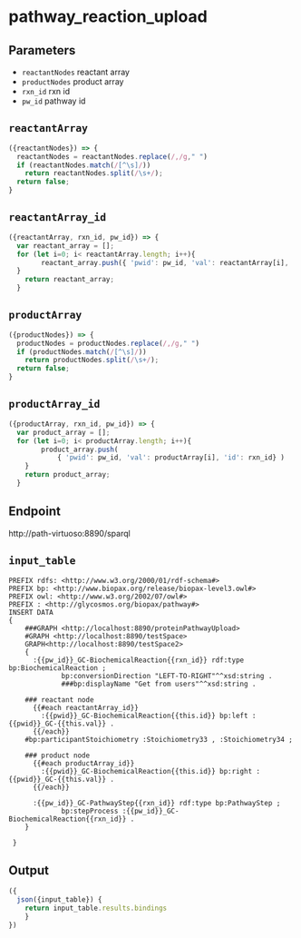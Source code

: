 # pathway_reaction_upload

## Parameters
* `reactantNodes` reactant array 
* `productNodes` product array 
* `rxn_id` rxn id
* `pw_id` pathway id
## `reactantArray`
```javascript
({reactantNodes}) => {
  reactantNodes = reactantNodes.replace(/,/g," ")
  if (reactantNodes.match(/[^\s]/)) 
    return reactantNodes.split(/\s+/);
  return false;
}
``` 
## `reactantArray_id`
```javascript
({reactantArray, rxn_id, pw_id}) => {
  var reactant_array = [];
  for (let i=0; i< reactantArray.length; i++){
    	reactant_array.push({ 'pwid': pw_id, 'val': reactantArray[i], 'id': rxn_id})
  }
    return reactant_array;
  }
```
## `productArray`
```javascript
({productNodes}) => {
  productNodes = productNodes.replace(/,/g," ")
  if (productNodes.match(/[^\s]/)) 
    return productNodes.split(/\s+/);
  return false;
}
```
## `productArray_id`
```javascript
({productArray, rxn_id, pw_id}) => {
  var product_array = [];
  for (let i=0; i< productArray.length; i++){
    	product_array.push(
        	{ 'pwid': pw_id, 'val': productArray[i], 'id': rxn_id} )
    }
    return product_array;
  }
```
## Endpoint
http://path-virtuoso:8890/sparql

## `input_table` 

```sparql
PREFIX rdfs: <http://www.w3.org/2000/01/rdf-schema#>
PREFIX bp: <http://www.biopax.org/release/biopax-level3.owl#>
PREFIX owl: <http://www.w3.org/2002/07/owl#>
PREFIX : <http://glycosmos.org/biopax/pathway#>
INSERT DATA
{
    ###GRAPH <http://localhost:8890/proteinPathwayUpload>
    #GRAPH <http://localhost:8890/testSpace>
    GRAPH<http://localhost:8890/testSpace2>
    {
      :{{pw_id}}_GC-BiochemicalReaction{{rxn_id}} rdf:type bp:BiochemicalReaction ;
             bp:conversionDirection "LEFT-TO-RIGHT"^^xsd:string .
             ###bp:displayName "Get from users"^^xsd:string .
      
    ### reactant node
      {{#each reactantArray_id}}
        :{{pwid}}_GC-BiochemicalReaction{{this.id}} bp:left :{{pwid}}_GC-{{this.val}} .
      {{/each}}
    #bp:participantStoichiometry :Stoichiometry33 , :Stoichiometry34 ;
        
    ### product node  
      {{#each productArray_id}}
        :{{pwid}}_GC-BiochemicalReaction{{this.id}} bp:right :{{pwid}}_GC-{{this.val}} .
      {{/each}}
           
      :{{pw_id}}_GC-PathwayStep{{rxn_id}} rdf:type bp:PathwayStep ;
             bp:stepProcess :{{pw_id}}_GC-BiochemicalReaction{{rxn_id}} .
    }
     
 }

```
 ## Output

```javascript
({
  json({input_table}) {
    return input_table.results.bindings
    }
})
```   